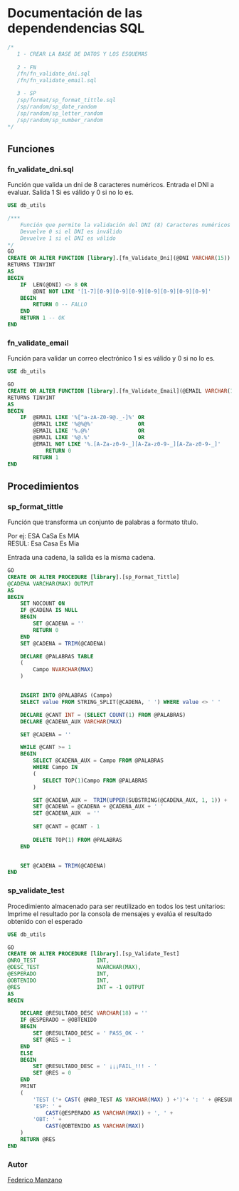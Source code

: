 # Documentación de las dependendencias SQL

```SQL
/*
   1 - CREAR LA BASE DE DATOS Y LOS ESQUEMAS
   
   2 - FN
   /fn/fn_validate_dni.sql
   /fn/fn_validate_email.sql

   3 - SP
   /sp/format/sp_format_tittle.sql
   /sp/random/sp_date_random
   /sp/random/sp_letter_random
   /sp/random/sp_number_random
*/
```

## Funciones

### fn_validate_dni.sql

Función que valida un dni de 8 caracteres numéricos.
Entrada el DNI a evaluar.
Salida 1 Si es válido y 0 si no lo es.
```SQL
USE db_utils

/***
    Función que permite la validación del DNI (8) Caracteres numéricos
    Devuelve 0 si el DNI es inválido
    Devuelve 1 si el DNI es válido
*/
GO
CREATE OR ALTER FUNCTION [library].[fn_Validate_Dni](@DNI VARCHAR(15))
RETURNS TINYINT
AS 
BEGIN 
    IF  LEN(@DNI) <> 8 OR
        @DNI NOT LIKE '[1-7][0-9][0-9][0-9][0-9][0-9][0-9][0-9]'
    BEGIN 
        RETURN 0 -- FALLO
    END
    RETURN 1 -- OK
END
```

### fn_validate_email

Función para validar un correo electrónico 
1 si es válido y 0 si no lo es.

```SQL
USE db_utils 

GO 
CREATE OR ALTER FUNCTION [library].[fn_Validate_Email](@EMAIL VARCHAR(100))
RETURNS TINYINT 
AS 
BEGIN 
    IF  @EMAIL LIKE '%[^a-zA-Z0-9@._-]%' OR  
        @EMAIL LIKE '%@%@%'              OR 
        @EMAIL LIKE '%.@%'               OR 
        @EMAIL LIKE '%@.%'               OR 
        @EMAIL NOT LIKE '%.[A-Za-z0-9-_][A-Za-z0-9-_][A-Za-z0-9-_]'
            RETURN 0
        RETURN 1
END
```

## Procedimientos

### sp_format_tittle

Función que transforma un conjunto de palabras a formato título.

Por ej: ESA   CaSa   Es  MIA </br> 
RESUL: Esa Casa Es Mia

Entrada una cadena, la salida es la misma cadena.

```SQL
GO
CREATE OR ALTER PROCEDURE [library].[sp_Format_Tittle]
@CADENA VARCHAR(MAX) OUTPUT
AS 
BEGIN 
    SET NOCOUNT ON
    IF @CADENA IS NULL 
    BEGIN 
        SET @CADENA = ''
        RETURN 0
    END
    SET @CADENA = TRIM(@CADENA)

    DECLARE @PALABRAS TABLE 
    (
        Campo NVARCHAR(MAX)
    )


    INSERT INTO @PALABRAS (Campo) 
    SELECT value FROM STRING_SPLIT(@CADENA, ' ') WHERE value <> ' '

    DECLARE @CANT INT = (SELECT COUNT(1) FROM @PALABRAS)
    DECLARE @CADENA_AUX VARCHAR(MAX)

    SET @CADENA = ''

    WHILE @CANT >= 1
    BEGIN 
        SELECT @CADENA_AUX = Campo FROM @PALABRAS 
        WHERE Campo IN 
        (   
           SELECT TOP(1)Campo FROM @PALABRAS 
        )

        SET @CADENA_AUX =  TRIM(UPPER(SUBSTRING(@CADENA_AUX, 1, 1)) +  LOWER(SUBSTRING(@CADENA_AUX, 2, LEN(@CADENA_AUX))))
        SET @CADENA = @CADENA + @CADENA_AUX + ' '
        SET @CADENA_AUX  = ''
    
        SET @CANT = @CANT - 1
        
        DELETE TOP(1) FROM @PALABRAS
    END


    SET @CADENA = TRIM(@CADENA)
END
```

### sp_validate_test

Procedimiento almacenado para ser reutilizado en todos los test unitarios:
Imprime el resultado por la consola de mensajes y evalúa el resultado obtenido con el esperado

```SQL 
USE db_utils 

GO
CREATE OR ALTER PROCEDURE [library].[sp_Validate_Test]
@NRO_TEST                   INT,
@DESC_TEST                  NVARCHAR(MAX),
@ESPERADO                   INT,
@OBTENIDO                   INT,
@RES                        INT = -1 OUTPUT
AS 
BEGIN

    DECLARE @RESULTADO_DESC VARCHAR(18) = ''
    IF @ESPERADO = @OBTENIDO
    BEGIN
        SET @RESULTADO_DESC = ' PASS_OK - '
        SET @RES = 1
    END
    ELSE 
    BEGIN
        SET @RESULTADO_DESC = ' ¡¡¡FAIL_!!! - '
        SET @RES = 0
    END
    PRINT
    (
        'TEST ('+ CAST( @NRO_TEST AS VARCHAR(MAX) ) +')'+ ': ' + @RESULTADO_DESC +  @DESC_TEST + ' ' + 
        'ESP: ' + 
            CAST(@ESPERADO AS VARCHAR(MAX)) + ', ' + 
        'OBT: ' + 
            CAST(@OBTENIDO AS VARCHAR(MAX)) 
    )
    RETURN @RES
END
```

### Autor

[Federico Manzano](https://github.com/FedeManzano)

